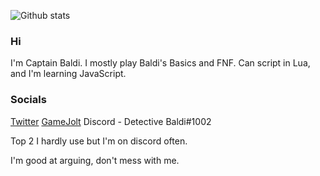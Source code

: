 ![Github stats](https://github-readme-stats.vercel.app/api?username=CaptainBaldi)

### Hi
I'm Captain Baldi.
I mostly play Baldi's Basics and FNF.
Can script in Lua, and I'm learning JavaScript.

### Socials
[Twitter](https://twitter.com/DetectiveBaldi)
[GameJolt](https://gamejolt.com/@DetectiveBaldi)
Discord - Detective Baldi#1002

Top 2 I hardly use but I'm on discord often.

I'm good at arguing, don't mess with me.
